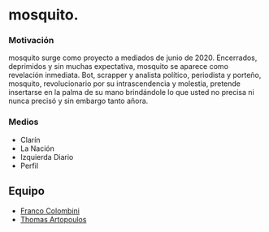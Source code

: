 # mosquito. 

### Motivación

mosquito surge como proyecto a mediados de junio de 2020. Encerrados, deprimidos y sin muchas expectativa, mosquito se aparece como revelación inmediata. Bot, scrapper y analista político, periodista y porteño, mosquito, revolucionario por su intrascendencia y molestia, pretende insertarse en la palma de su mano brindándole lo que usted no precisa ni nunca precisó y sin embargo tanto añora.

### Medios

* Clarín
* La Nación
* Izquierda Diario
* Perfil

## Equipo

* [Franco Colombini](https://github.com/frankeee)
* [Thomas Artopoulos](https://github.com/thomasartopoulos)

